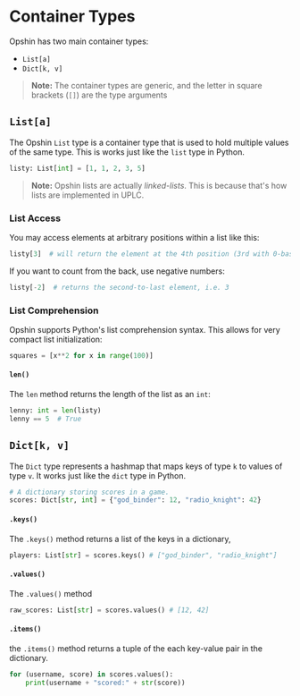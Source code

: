 # Container Types

Opshin has two main container types:

- `List[a]`
- `Dict[k, v]`

>**Note:** The container types are generic, and the letter in square brackets (`[]`) are the type arguments

## `List[a]`

The Opshin `List` type is a container type that is used to hold multiple values of the same type.
This is works just like the `list` type in Python.

```python
listy: List[int] = [1, 1, 2, 3, 5]
```

>**Note:** Opshin lists are actually *linked-lists*.
> This is because that's how lists are implemented in UPLC.

### List Access

You may access elements at arbitrary positions within a list like this:

```python
listy[3]  # will return the element at the 4th position (3rd with 0-based indexing), i.e. 3
```

If you want to count from the back, use negative numbers:

```python
listy[-2]  # returns the second-to-last element, i.e. 3
```

### List Comprehension

Opshin supports Python's list comprehension syntax.
This allows for very compact list initialization:

```python
squares = [x**2 for x in range(100)]
```

#### `len()`

The `len` method returns the length of the list as an `int`:

```python
lenny: int = len(listy) 
lenny == 5  # True
```

## `Dict[k, v]`

The `Dict` type represents a hashmap that maps keys of type `k` to values of type `v`.
It works just like the `dict` type in Python.

```python
# A dictionary storing scores in a game.
scores: Dict[str, int] = {"god_binder": 12, "radio_knight": 42}
```


#### `.keys()`

The `.keys()` method returns a list of the keys in a dictionary,

```python
players: List[str] = scores.keys() # ["god_binder", "radio_knight"]
```

#### `.values()`

The `.values()` method

```python
raw_scores: List[str] = scores.values() # [12, 42]
```

#### `.items()`


the `.items()` method returns a tuple of the each key-value pair in the dictionary.

```python
for (username, score) in scores.values():
    print(username + "scored:" + str(score))
```

